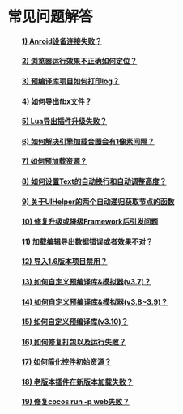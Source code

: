 # 常见问题解答


#### &emsp;&emsp;[1) Anroid设备连接失败？](../connect-solution/zh.html)

#### &emsp;&emsp;[2) 浏览器运行效果不正确如何定位？](../debug-on-browser/zh.html)

#### &emsp;&emsp;[3) 预编译库项目如何打印log？](../FWNoLog/zh.html) 

#### &emsp;&emsp;[4) 如何导出fbx文件？](../HowToUseFBX/zh.html) 

#### &emsp;&emsp;[5) Lua导出插件升级失败？](../LuaPluginUpdateError/zh.html) 

#### &emsp;&emsp;[6) 如何解决引擎加载合图会有1像素间隔？](../OnePixelBug/zh.html) 

#### &emsp;&emsp;[7) 如何预加载资源？](../PreloadRes/zh.html)  

#### &emsp;&emsp;[8) 如何设置Text的自动换行和自动调整高度？](../TextAuto/zh.html) 

#### &emsp;&emsp;[9) 关于UIHelper的两个自动递归获取节点的函数](../UIHelperGetNode/zh.html) 

#### &emsp;&emsp;[10) 修复升级或降级Framework后引发问题](../upgrade-framework/zh.html)

#### &emsp;&emsp;[11) 加载编辑导出数据错误或者效果不对？](../LoadError/zh.html)

#### &emsp;&emsp;[12) 导入1.6版本项目禁用？](../Import1.6ProjectError/zh.html)

#### &emsp;&emsp;[13) 如何自定义预编译库&模拟器(v3.7)？](../../chapter3/HowToCode/CustomizeFramework/zh.html)

#### &emsp;&emsp;[14) 如何自定义预编译库&模拟器(v3.8~3.9)？](../../chapter3/HowToCode/CustomizeFramework-v3.8/zh.html)

#### &emsp;&emsp;[15) 如何自定义预编译库(v3.10)？](../../chapter3/HowToCode/CustomizeFramework-v3.10/zh.html)

#### &emsp;&emsp;[16) 如何修复打包以及运行失败？](../FixPackageError/zh.html)

#### &emsp;&emsp;[17) 如何简化控件初始资源？](../SimplifyWidgetsRes/zh.html)

#### &emsp;&emsp;[18) 老版本插件在新版本加载失败？](../PluginLoadError/zh.html)

#### &emsp;&emsp;[19) 修复cocos run -p web失败？](../runError/zh.html)


